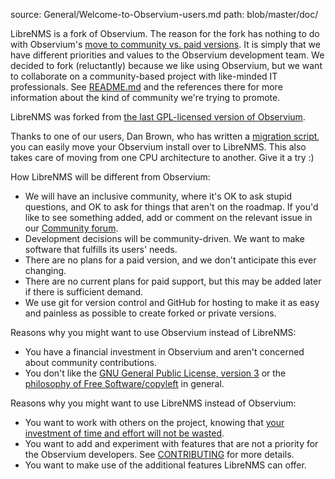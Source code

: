 source: General/Welcome-to-Observium-users.md
path: blob/master/doc/

LibreNMS is a fork of Observium.  The reason for the fork has nothing to do
with Observium's [move to community vs. paid versions][1].  It is simply
that we have different priorities and values to the Observium development
team.  We decided to fork (reluctantly) because we like using Observium,
but we want to collaborate on a community-based project with like-minded
IT professionals.  See [README.md][2] and the references there for more
information about the kind of community we're trying to promote.

LibreNMS was forked from [the last GPL-licensed version of Observium][3].

Thanks to one of our users, Dan Brown, who has written a [migration
script][10], you can easily move your Observium install over to
LibreNMS. This also takes care of moving from one CPU architecture to
another. Give it a try :)

How LibreNMS will be different from Observium:

- We will have an inclusive community, where it's OK to ask stupid
  questions, and OK to ask for things that aren't on the roadmap.  If you'd
  like to see something added, add or comment on the relevant issue in our
  [Community forum][9].
- Development decisions will be community-driven.  We want to make software
  that fulfills its users' needs.
- There are no plans for a paid version, and we don't anticipate this ever
  changing.
- There are no current plans for paid support, but this may be added later
  if there is sufficient demand.
- We use git for version control and GitHub for hosting to make it as easy
  and painless as possible to create forked or private versions.

Reasons why you might want to use Observium instead of LibreNMS:

- You have a financial investment in Observium and aren't concerned about
  community contributions.
- You don't like the [GNU General Public License, version 3][5] or the
  [philosophy of Free Software/copyleft][6] in general.

Reasons why you might want to use LibreNMS instead of Observium:

- You want to work with others on the project, knowing that [your
  investment of time and effort will not be wasted][7].
- You want to add and experiment with features that are not a priority for
  the Observium developers.  See [CONTRIBUTING][8] for more details.
- You want to make use of the additional features LibreNMS can offer.

[1]: http://postman.memetic.org/pipermail/observium/2013-October/003915.html
"Observium edition split announcement"
[2]: https://github.com/librenms/librenms/blob/master/README.md
"LibreNMS README"
[3]: http://fisheye.observium.org/rdiff/Observium?csid=3251&u&N
"Link to Observium license change"
[5]: https://github.com/librenms/librenms/blob/master/LICENSE.txt
"LibreNMS copy of GPL v3"
[6]: http://www.gnu.org/philosophy/free-sw.html
"Free Software Foundation - what is free software?"
[7]: http://libertysys.com.au/blog/observium-and-gpl
"Paul's blog on what the GPL offers users"
[8]: ../General/Contributing.md
"Contribution guidelines"
[9]: https://community.librenms.org
"LibreNMS issue database at GitHub"
[10]: ../Installation/Migrating-from-Observium.md
"Migrating from Observium to LibreNMS"
